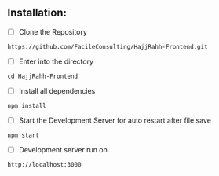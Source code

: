 ## Installation:

- [ ] Clone the Repository
```
https://github.com/FacileConsulting/HajjRahh-Frontend.git
```
- [ ] Enter into the directory
```
cd HajjRahh-Frontend
```
- [ ] Install all dependencies
```
npm install
```
- [ ] Start the Development Server for auto restart after file save
```
npm start
```
- [ ] Development server run on
```
http://localhost:3000
```
